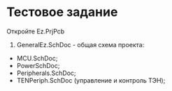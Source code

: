 # Тестовое задание

Откройте Ez.PrjPcb
1) GeneralEz.SchDoc - общая схема проекта:
- MCU.SchDoc;
- PowerSchDoc;
- Peripherals.SchDoc;
- TENPeriph.SchDoc (управление и контроль ТЭН);
